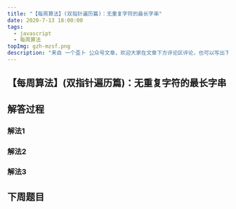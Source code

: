 ```yaml
---
title: "【每周算法】(双指针遍历篇)：无重复字符的最长字串"
date: 2020-7-13 18:00:00
tags:
  - javascript
  - 每周算法
topImg: gzh-mzsf.png
description: "来自 一个歪卜 公众号文章，欢迎大家在文章下方评论区评论，也可以写出下周题目的解题思路哦～"
---
```


## 【每周算法】(双指针遍历篇)：无重复字符的最长字串

## 解答过程

### 解法1

### 解法2

### 解法3

## 下周题目

